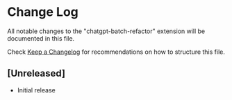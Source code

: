 # Change Log

All notable changes to the "chatgpt-batch-refactor" extension will be documented in this file.

Check [Keep a Changelog](http://keepachangelog.com/) for recommendations on how to structure this file.

## [Unreleased]

- Initial release